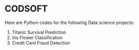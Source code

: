 # CODSOFT

Here are Python codes for the following Data science projects:
  1. Titanic Survival Prediction
  2. Iris Flower Classification
  3. Credit Card Fraud Detection
